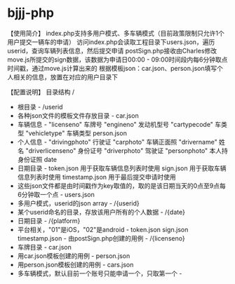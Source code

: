 # bjjj-php

【使用简介】
 index.php支持多用户模式、多车辆模式（目前政策限制只允许1个用户提交一辆车的申请）
 访问index.php会读取工程目录下users.json，遍历userid，查询车辆列表信息，然后提交申请
 postSign.php接收由Charles修改move.js所提交的sign数据，该数据为申请日00:00 - 09:00时间段内每6分钟取点时间戳，通过move.js计算出来的
 根据模板json：car.json、person.json填写个人相关的信息，放置在对应的用户目录下 

【配置说明】
 目录结构
 /
  - 根目录 -
 /userid
  - 各种json文件的模板文件存放目录 -
  car.json
  - 车辆信息 -
   "licenseno" 车牌号
   "engineno" 发动机型号
   "cartypecode" 车类型
   "vehicletype" 车辆类型
  person.json
  - 个人信息 -
   "drivingphoto" 行驶证
   "carphoto" 车辆正面照
   "drivername" 姓名
   "driverlicenseno" 身份证号
   "driverphoto" 驾驶证
   "personphoto" 本人持身份证照
  date
  - 日期目录 -
   token.json 用于获取车辆信息列表时使用
   sign.json  用于获取车辆信息列表时使用
   timestamp.json 用于最后提交申请时使用
   - 这些json文件都是由时间戳作为key取值的，取的是该日期当天的0点至9点每6分钟取一个点 -
 users.json
  - 多用户模式，userid的json array -
 /{userid}
  - 某个userid命名的目录，存放该用户所有的个人数据 -
  /{date}
  - 日期目录 -
   /{platform}
   - 平台相关，"01"是iOS，"02"是android -
    token.json
    sign.json
    timestamp.json
    - 由postSign.php创建的用例 -
  /{licenseno}
  - 车牌目录 -
   car.json
   - 用car.json模板创建的用例 -
   person.json
   - 用person.json模板创建的用例 -
  cars.json
  - 多车辆模式，默认目前一个账号只能申请一个，只取第一个 -
